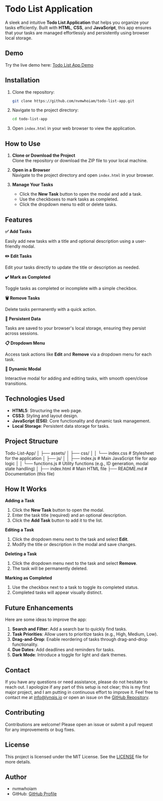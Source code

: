# Todo List Application

A sleek and intuitive **Todo List Application** that helps you organize your tasks efficiently. Built with **HTML**, **CSS**, and **JavaScript**, this app ensures that your tasks are managed effortlessly and persistently using browser local storage.

## Demo

Try the live demo here: [Todo List App Demo](https://lynqis.io/demo/todo-list-app/)

## Installation

1. Clone the repository:
   ```bash
   git clone https://github.com/nvmwhoiam/todo-list-app.git
   ```
2. Navigate to the project directory:
   ```bash
   cd todo-list-app
   ```
3. Open `index.html` in your web browser to view the application.

## How to Use

1. **Clone or Download the Project**  
   Clone the repository or download the ZIP file to your local machine.

2. **Open in a Browser**  
   Navigate to the project directory and open `index.html` in your browser.

3. **Manage Your Tasks**
   - Click the **New Task** button to open the modal and add a task.
   - Use the checkboxes to mark tasks as completed.
   - Click the dropdown menu to edit or delete tasks.

## Features

**✅ Add Tasks**

Easily add new tasks with a title and optional description using a user-friendly modal.

**✏️ Edit Tasks**

Edit your tasks directly to update the title or description as needed.

**✔️ Mark as Completed**

Toggle tasks as completed or incomplete with a simple checkbox.

**🗑️ Remove Tasks**

Delete tasks permanently with a quick action.

**💾 Persistent Data**

Tasks are saved to your browser's local storage, ensuring they persist across sessions.

**📋 Dropdown Menu**

Access task actions like **Edit** and **Remove** via a dropdown menu for each task.

**🔄 Dynamic Modal**

Interactive modal for adding and editing tasks, with smooth open/close transitions.

## Technologies Used

- **HTML5**: Structuring the web page.
- **CSS3**: Styling and layout design.
- **JavaScript (ES6)**: Core functionality and dynamic task management.
- **Local Storage**: Persistent data storage for tasks.

## Project Structure

Todo-List-App/
│
├── assets/
│ ├── css/
│ │ └── index.css # Stylesheet for the application
│ ├── js/
│ │ ├── index.js # Main JavaScript file for app logic
│ │ └── functions.js # Utility functions (e.g., ID generation, modal state handling)
│
├── index.html # Main HTML file
├── README.md # Documentation (this file)

## How It Works

**Adding a Task**

1. Click the **New Task** button to open the modal.
2. Enter the task title (required) and an optional description.
3. Click the **Add Task** button to add it to the list.

**Editing a Task**

1. Click the dropdown menu next to the task and select **Edit**.
2. Modify the title or description in the modal and save changes.

**Deleting a Task**

1. Click the dropdown menu next to the task and select **Remove**.
2. The task will be permanently deleted.

**Marking as Completed**

1. Use the checkbox next to a task to toggle its completed status.
2. Completed tasks will appear visually distinct.

## Future Enhancements

Here are some ideas to improve the app:

1. **Search and Filter**: Add a search bar to quickly find tasks.
2. **Task Priorities**: Allow users to prioritize tasks (e.g., High, Medium, Low).
3. **Drag-and-Drop**: Enable reordering of tasks through drag-and-drop functionality.
4. **Due Dates**: Add deadlines and reminders for tasks.
5. **Dark Mode**: Introduce a toggle for light and dark themes.

## Contact

If you have any questions or need assistance, please do not hesitate to reach out. I apologize if any part of this setup is not clear; this is my first major project, and I am putting in continuous effort to improve it. Feel free to contact me at [info@lynqis.io](mailto:info@lynqis.io) or open an issue on the [GitHub Repository](https://github.com/nvmwhoiam/todo-list-app).

## Contributing

Contributions are welcome! Please open an issue or submit a pull request for any improvements or bug fixes.

## License

This project is licensed under the MIT License. See the [LICENSE](LICENSE) file for more details.

## Author

- nvmwhoiam
- GitHub: [GitHub Profile](https://github.com/nvmwhoiam/)
